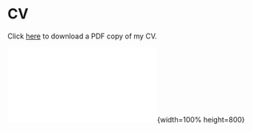 # CV

Click [here](./files/williamson_cv.pdf) to download a PDF copy of my CV. 

![Alt](./files/williamson_cv.pdf){width=100% height=800}
